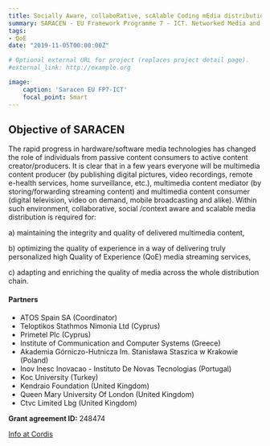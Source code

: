```yaml
---
title: Socially Aware, collaboRative, scAlable Coding mEdia distributioN
summary: SARACEN - EU Framework Programme 7 - ICT. Networked Media and 3D Internet.
tags:
- QoE
date: "2019-11-05T00:00:00Z"

# Optional external URL for project (replaces project detail page).
#external_link: http://example.org

image:
    caption: 'Saracen EU FP7-ICT'
    focal_point: Smart
---
```


## Objective of SARACEN

The rapid progress in hardware/software media technologies has changed the role of individuals from passive content consumers to active content creator/producers. It is clear that in a few years everyone will be multimedia content producer (by publishing digital pictures, video recordings, remote e-health services, home surveillance, etc.), multimedia content mediator (by storing/forwarding streaming content) and multimedia content consumer (digital television, video on demand, mobile broadcasting and alike). Within such environment, collaborative, social /context aware and scalable media distribution is required for: 

a) maintaining the integrity and quality of delivered multimedia content, 

b) optimizing the quality of experience in a way of delivering truly personalized high Quality of Experience (QoE) media streaming services, 

c) adapting and enriching the quality of media across the whole distribution chain. 

#### Partners

- ATOS Spain SA (Coordinator)
- Teloptikos Stathmos Nimonia Ltd (Cyprus)
- Primetel Plc (Cyprus)
- Institute of Communication and Computer Systems (Greece)
- Akademia Górniczo-Hutnicza Im. Stanisława Staszica w Krakowie (Poland)
- Inov Inesc Inovacao - Instituto De Novas Tecnologias (Portugal)
- Koc University (Turkey)
- Kendraio Foundation (United Kingdom)
- Queen Mary University Of London (United Kingdom)
- Ctvc Limited Lbg (United Kingdom)

**Grant agreement ID:** 248474

[Info at Cordis](https://cordis.europa.eu/project/rcn/94515/factsheet/en)